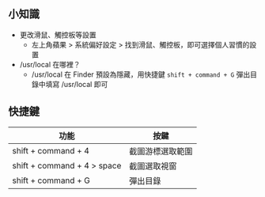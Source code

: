 ## 小知識
* 更改滑鼠、觸控板等設置
    * 左上角蘋果 > 系統偏好設定 > 找到滑鼠、觸控板，即可選擇個人習慣的設置
* /usr/local 在哪裡？
    * /usr/local 在 Finder 預設為隱藏，用快捷鍵 `shift + command + G` 彈出目錄中填寫 /usr/local 即可
## 快捷鍵
功能|按鍵
----|----
shift + command + 4|截圖游標選取範圍
shift + command + 4 > space|截圖選取視窗
shift + command + G|彈出目錄
